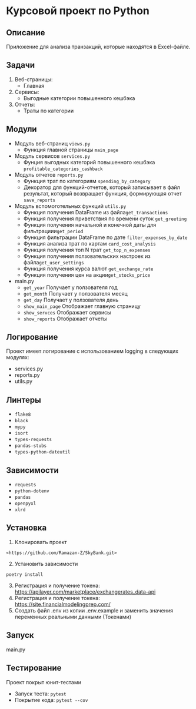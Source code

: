 # Курсовой проект по Python
## Описание
Приложение для анализа транзакций, которые находятся в Excel-файле.
## Задачи
1. Веб-страницы:
   + Главная
2. Сервисы:
   + Выгодные категории повышенного кешбэка
3. Отчеты:
   + Траты по категории
## Модули
* Модуль веб-страниц `views.py`
  + Функция главной страницы `main_page`
* Модуль сервисов `services.py`
  + Фунция выгодных категорий повышенного кешбэка `profitable_categories_cashback`
* Модуль отчетов `reports.py`
  + Функция трат по категориям `spending_by_category`
  + Декоратор для функций-отчетов, который записывает в файл результат,
  	который возвращает функция, формирующая отчет `save_reports`
* Модуль вспомоготельных функций `utils.py`
  + Функция получения DataFrame из файла`get_transactions`
  + Функция получения приветствия по времени суток `get_greeting`
  + Функция получения начальной и конечной даты для фильтрациии`get_period`
  + Функция фильтрации DataFrame по дате `filter_expenses_by_date`
  + Функция анализа трат по картам `card_cost_analysis`
  + Функция получения топ N трат `get_top_n_expenses`
  + Функция получения ползовательских настроек из файла`get_user_settings`
  + Функция получения курса валют `get_exchange_rate`
  + Функция получения цен на акции`get_stocks_price`
* main.py
  + `get_year` Получает у ползователя год
  + `get_month` Получает у ползователя месяц
  + `get_day` Получает у ползователя день
  + `show_main_page` Отображает главную страницу
  + `show_servces` Отображает сервисы
  + `show_reports` Отображает отчеты
## Логирование
Проект имеет логирование с использованием logging
в следующих модулях:
* services.py
* reports.py
* utils.py
## Линтеры
* `flake8`
* `black`
* `mypy`
* `isort`
* `types-requests`
* `pandas-stubs`
* `types-python-dateutil`
## Зависимости
* `requests`
* `python-dotenv`
* `pandas`
* `openpyxl`
* `xlrd`
## Установка
1. Клонировать проект
```
<https://github.com/Ramazan-Z/SkyBank.git>
```
2. Установить зависимости
```
poetry install
```
3. Регистрация и получение токена:
	<https://apilayer.com/marketplace/exchangerates_data-api>
4. Регистрация и получение токена:
	<https://site.financialmodelingprep.com/>
5. Создать файл .env из копии  .env.example и заменить
    значения переменных реальными данными (Токенами)
## Запуск
main.py
## Тестирование
Проект покрыт юнит-тестами
* Запуск теста: `pytest`
* Покрытие кода: `pytest --cov`
